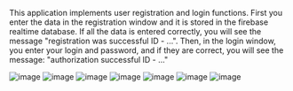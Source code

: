 This application implements user registration and login functions.
First you enter the data in the registration window and it is stored in the firebase realtime database.
If all the data is entered correctly, you will see the message "registration was successful ID - ...".
Then, in the login window, you enter your login and password, and if they are correct, you will see the message: "authorization successful ID - ..."

![image](https://user-images.githubusercontent.com/102251036/160661928-ad47c06f-1c16-4838-ac14-4dcd2c73c12e.png)
![image](https://user-images.githubusercontent.com/102251036/160246294-92934cca-68cd-4ca6-be40-1b513dc1f29b.png)
![image](https://user-images.githubusercontent.com/102251036/160246320-06c59a6e-1e08-47bf-b89a-e3fb2921745d.png)
![image](https://user-images.githubusercontent.com/102251036/160246337-a1e0320a-aaf0-42b4-bb89-3c50af838066.png)
![image](https://user-images.githubusercontent.com/102251036/160246414-a0810d85-b973-4a68-8e00-d739051515a1.png)
![image](https://user-images.githubusercontent.com/102251036/160246463-f67ff4fb-301d-4bda-b929-f9ead6437e2c.png)
![image](https://user-images.githubusercontent.com/102251036/160246476-11eb7b0c-4030-42eb-9a53-517ec9532392.png)
